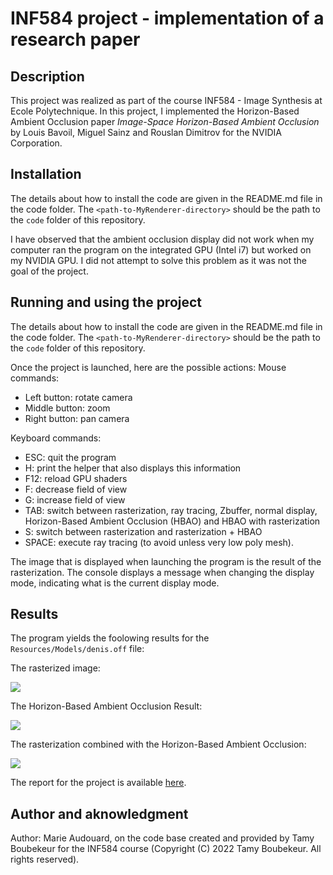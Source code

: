 # INF584 project - implementation of a research paper

## Description

This project was realized as part of the course INF584 - Image Synthesis at Ecole Polytechnique.
In this project, I implemented the Horizon-Based Ambient Occlusion paper _Image-Space Horizon-Based Ambient Occlusion_ by Louis Bavoil, Miguel Sainz and Rouslan Dimitrov for the NVIDIA Corporation.

## Installation

The details about how to install the code are given in the README.md file in the code folder. The `<path-to-MyRenderer-directory>` should be the path to the `code` folder of this repository.

I have observed that the ambient occlusion display did not work when my computer ran the program on the integrated GPU (Intel i7) but worked on my NVIDIA GPU. I did not attempt to solve this problem as it was not the goal of the project.

## Running and using the project

The details about how to install the code are given in the README.md file in the code folder. The `<path-to-MyRenderer-directory>` should be the path to the `code` folder of this repository.

Once the project is launched, here are the possible actions:
Mouse commands:

-  Left button: rotate camera
-  Middle button: zoom
-  Right button: pan camera

Keyboard commands:

-  ESC: quit the program
-  H: print the helper that also displays this information
-  F12: reload GPU shaders
-  F: decrease field of view
-  G: increase field of view
-  TAB: switch between rasterization, ray tracing, Zbuffer, normal display, Horizon-Based Ambient Occlusion (HBAO) and HBAO with rasterization
-  S: switch between rasterization and rasterization + HBAO
-  SPACE: execute ray tracing (to avoid unless very low poly mesh).

The image that is displayed when launching the program is the result of the rasterization.
The console displays a message when changing the display mode, indicating what is the current display mode.

## Results

The program yields the foolowing results for the `Resources/Models/denis.off` file:

The rasterized image:

![](/media/denis.png)

The Horizon-Based Ambient Occlusion Result:

![](/media/denis_hbao.png)

The rasterization combined with the Horizon-Based Ambient Occlusion:

![](/media/denis_with.png)

The report for the project is available [here](/media/final_report.pdf).

## Author and aknowledgment

Author: Marie Audouard, on the code base created and provided by Tamy Boubekeur for the INF584 course (Copyright (C) 2022 Tamy Boubekeur. All rights reserved).
